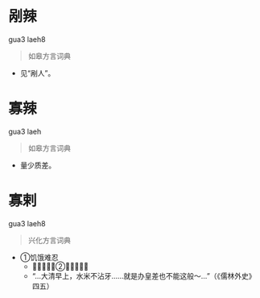 # 剐辣
gua3 laeh8
> 如皋方言词典
- 见“剐人”。

# 寡辣
gua3 laeh
> 如皋方言词典
- 量少质差。

# 寡剌
gua3 laeh8
> 兴化方言词典
- ①饥饿难忍
  - 𤵥心～的。②刻薄、吝啬
  - “…大清早上，水米不沾牙……就是办皇差也不能这般～…”（《儒林外史》四五）
